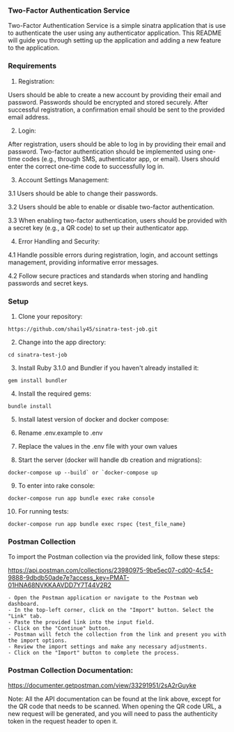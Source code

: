 ### Two-Factor Authentication Service

Two-Factor Authentication Service is a simple sinatra application that is use to authenticate the user using any authenticator application. This README will guide you through setting up the application and adding a new feature to the application.

### Requirements

1. Registration:

Users should be able to create a new account by providing their email and password.
Passwords should be encrypted and stored securely.
After successful registration, a confirmation email should be sent to the provided email address.

2. Login:

  After registration, users should be able to log in by providing their email and password.
  Two-factor authentication should be implemented using one-time codes (e.g., through SMS, authenticator app, or email).
  Users should enter the correct one-time code to successfully log in.

3. Account Settings Management:

  3.1 Users should be able to change their passwords.
  
  3.2 Users should be able to enable or disable two-factor authentication.
  
  3.3 When enabling two-factor authentication, users should be provided with a secret key (e.g., a QR code) to set up their authenticator app.

4. Error Handling and Security:

  4.1 Handle possible errors during registration, login, and account settings management, providing informative error messages.

  4.2 Follow secure practices and standards when storing and handling passwords and secret keys.


### Setup

  1. Clone your repository:

    https://github.com/shaily45/sinatra-test-job.git

  2. Change into the app directory:

    cd sinatra-test-job

  3. Install Ruby 3.1.0 and Bundler if you haven't already installed it:

    gem install bundler

  4. Install the required gems:

    bundle install

  5. Install latest version of docker and docker compose:


  6. Rename .env.example to .env


  7. Replace the values in the .env file with your own values


  8. Start the server (docker will handle db creation and migrations):

    docker-compose up --build` or `docker-compose up

  9. To enter into rake console:

    docker-compose run app bundle exec rake console

  10. For running tests:

    docker-compose run app bundle exec rspec {test_file_name}



### Postman Collection

  To import the Postman collection via the provided link, follow these steps:

  https://api.postman.com/collections/23980975-9be5ec07-cd00-4c54-9888-9dbdb50ade7e?access_key=PMAT-01HNA68NVKKAAVDD7Y7T44V2R2
  
    - Open the Postman application or navigate to the Postman web dashboard.
    - In the top-left corner, click on the "Import" button. Select the "Link" tab.
    - Paste the provided link into the input field.
    - Click on the "Continue" button.
    - Postman will fetch the collection from the link and present you with the import options.
    - Review the import settings and make any necessary adjustments.
    - Click on the "Import" button to complete the process.


### Postman Collection Documentation:
  
  https://documenter.getpostman.com/view/33291951/2sA2rGuyke

  Note: All the API documentation can be found at the link above, except for the QR code that needs to be scanned. When opening the QR code URL, a new request will be generated, and you will need to pass the authenticity token in the request header to open it.